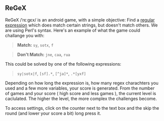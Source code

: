 ## ReGeX

ReGeX /ˈrɛːɡɛx/ is an android game, with a simple objective: Find a 
[regular expression](https://en.wikipedia.org/wiki/Regular_expression)
which does match certain strings, but doesn't match others. We are using 
Perl's syntax. Here's an example of what the game could challange you with: 

> **Match:** `sy`, `sotx`, `f`

> **Don't Match:** `jne`, `caa`, `rua`

This could be solved by one of the following expressions:

> `sy|sotx|f`, `[sf].*`, `[^ja]*`, `.*[yxf]`

Depending on how long the expression is, how many regex charachters you used 
and a few more variables, your score is generated. From the number of games 
and your score ( high score and less games ), the current level is caclulated.
The higher the level, the more complex the challenges become.

To access settings, click on the counter next to the text box and the skip the round (and lower your score a bit) long press it.
